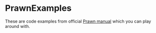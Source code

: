 # PrawnExamples

These are code examples from official [Prawn manual](http://prawnpdf.org/manual.pdf) which you can play around with.

